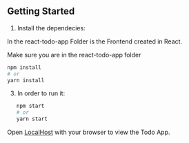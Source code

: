 ## Getting Started

1. Install the dependecies:

In the react-todo-app Folder is the Frontend created in React.

Make sure you are in the react-todo-app folder

```bash
npm install
# or
yarn install
```

3. In order to run it:

```bash
   npm start
   # or
   yarn start
```

Open [LocalHost](http://localhost:3000) with your browser to view the Todo App.